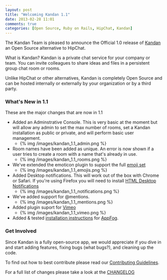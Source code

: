 ```yaml
---
layout: post
title: "Welcoming Kandan 1.1"
date: 2013-02-28 11:01
comments: true
categories: [Open Source, Ruby on Rails, HipChat, Kandan]
---
```

The Kandan Team is pleased to announce the Official 1.0 release of [Kandan](https://github.com/kandanapp/kandan) an Open Source alternative to HipChat.

What is Kandan? Kandan is a private chat service for your company or team. You can invite colleagues to share ideas and files in a persistent group chat room or rooms.

Unlike HipChat or other alternatives, Kandan is completely Open Source and can be hosted internally or externally by your organization or by a third party.
<!-- more -->

### What's New in 1.1
These are the major changes that are now in 1.1

 * Added an Adminstrative Console. This is very basic at the moment but will allow any admin to set the max number of rooms, set a Kandan installation as public or private, and will perform basic user management. 
 	* {% img /images/kandan_1.1_admin.png %}
 * Room names have been added as unique. An error is now shown if a user tries to create a room with a name that's already in use. 
 	* {% img /images/kandan_1.1_rooms.png %}
 * We've extended the emoticon plugin to support the full [emoji set](http://www.emoji-cheat-sheet.com/) 
 	* {% img /images/kandan_1.1_emojis.png %}
 * Added Desktop notifications. This will work out of the box with Chrome or Safari. If you're using Firefox you will need to install [HTML Desktop Notifications](https://addons.mozilla.org/en-us/firefox/addon/html-notifications/) 
 	* {% img /images/kandan_1.1_notifications.png %}
 * We've added support for @mentions.
 	* {% img /images/kandan_1.1_mentions.png %}	
 * Added plugin suport for [Vimeo](http://vimeo.com) 
 	* {% img /images/kandan_1.1_vimeo.png %}
 * Added & tested [installation instructions](https://github.com/kandanapp/kandan/wiki/Installation#wiki-appfog) for [AppFog](https://www.appfog.com/).

### Get Involved
Since Kandan is a fully open-source app, we would appreciate if you dive in and start adding features, fixing bugs (what bugs?), and cleaning up the code.

To find out how to best contribute please read our [Contributing Guidelines](https://github.com/kandanapp/kandan/blob/master/CONTRIBUTING.md).

For a full list of changes please take a look at the [CHANGELOG](https://github.com/kandanapp/kandan/blob/master/CHANGELOG.md)